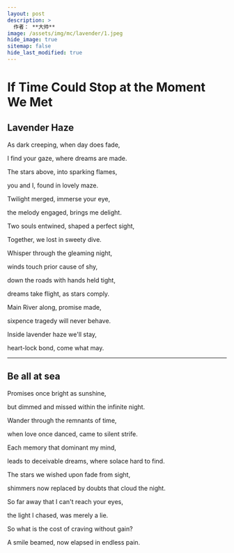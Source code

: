```yaml
---
layout: post
description: >
  作者： **大帅**
image: /assets/img/mc/lavender/1.jpeg
hide_image: true
sitemap: false
hide_last_modified: true
---
```


# If Time Could Stop at the Moment We Met

## Lavender Haze

As dark creeping, when day does fade,

I find your gaze, where dreams are made.

The stars above, into sparking flames,

you and I, found in lovely maze.

Twilight merged, immerse your eye,

the melody engaged, brings me delight.

Two souls entwined, shaped a perfect sight,   

Together, we lost in sweety dive.


Whisper through the gleaming night,

winds touch prior cause of shy,

down the roads with hands held tight,

dreams take flight, as stars comply.

Main River along, promise made,

sixpence tragedy will never behave.

Inside lavender haze we'll stay,

heart-lock bond, come what may.

---

## Be all at sea

Promises once bright as sunshine,

but dimmed and missed within the infinite night.

Wander through the remnants of time,

when love once danced, came to silent strife.

Each memory that dominant my mind,

leads to deceivable dreams, where solace hard to find.

The stars we wished upon fade from sight,

shimmers now replaced by doubts that cloud the night.

So far away that I can't reach your eyes,

the light I chased, was merely a lie.

So what is the cost of craving without gain?

A smile beamed, now elapsed in endless pain.